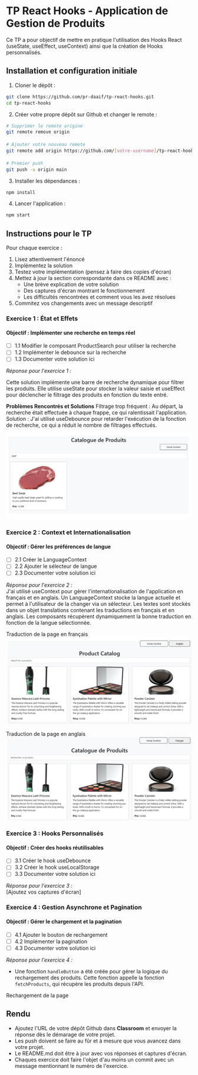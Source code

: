 # TP React Hooks - Application de Gestion de Produits

Ce TP a pour objectif de mettre en pratique l'utilisation des Hooks React (useState, useEffect, useContext) ainsi que la création de Hooks personnalisés.

## Installation et configuration initiale

1. Cloner le dépôt :
```bash
git clone https://github.com/pr-daaif/tp-react-hooks.git
cd tp-react-hooks
```

2. Créer votre propre dépôt sur Github et changer le remote :
```bash
# Supprimer le remote origine
git remote remove origin

# Ajouter votre nouveau remote
git remote add origin https://github.com/[votre-username]/tp-react-hooks.git

# Premier push
git push -u origin main
```

3. Installer les dépendances :
```bash
npm install
```

4. Lancer l'application :
```bash
npm start
```

## Instructions pour le TP

Pour chaque exercice :
1. Lisez attentivement l'énoncé
2. Implémentez la solution
3. Testez votre implémentation (pensez à faire des copies d'écran)
4. Mettez à jour la section correspondante dans ce README avec :
   - Une brève explication de votre solution
   - Des captures d'écran montrant le fonctionnement
   - Les difficultés rencontrées et comment vous les avez résolues
5. Commitez vos changements avec un message descriptif

### Exercice 1 : État et Effets 
#### Objectif : Implémenter une recherche en temps réel

- [ ] 1.1 Modifier le composant ProductSearch pour utiliser la recherche
- [ ] 1.2 Implémenter le debounce sur la recherche
- [ ] 1.3 Documenter votre solution ici

_Réponse pour l'exercice 1 :_  


Cette solution implémente une barre de recherche dynamique pour filtrer les produits. Elle utilise useState pour stocker la valeur saisie et useEffect pour déclencher le filtrage des produits en fonction du texte entré.


**Problèmes Rencontrés et Solutions**
Filtrage trop fréquent :
Au départ, la recherche était effectuée à chaque frappe, ce qui ralentissait l'application.
Solution : J'ai utilisé useDebounce pour retarder l'exécution de la fonction de recherche, ce qui a réduit le nombre de filtrages effectués.

![Recherche un produit](./assets/recherche-produit.JPG)

### Exercice 2 : Context et Internationalisation
#### Objectif : Gérer les préférences de langue

- [ ] 2.1 Créer le LanguageContext
- [ ] 2.2 Ajouter le sélecteur de langue
- [ ] 2.3 Documenter votre solution ici

_Réponse pour l'exercice 2 :_  
J'ai utilisé useContext pour gérer l'internationalisation de l'application en français et en anglais. Un LanguageContext stocke la langue actuelle et permet à l'utilisateur de la changer via un sélecteur. Les textes sont stockés dans un objet translations contenant les traductions en français et en anglais. Les composants récupèrent dynamiquement la bonne traduction en fonction de la langue sélectionnée.  


Traduction de la page en français
![Sélecteur de langue](./assets/anglais.JPG)


Traduction de la page en anglais
![Sélecteur de langue](./assets/francais.JPG)


### Exercice 3 : Hooks Personnalisés
#### Objectif : Créer des hooks réutilisables

- [ ] 3.1 Créer le hook useDebounce
- [ ] 3.2 Créer le hook useLocalStorage
- [ ] 3.3 Documenter votre solution ici

_Réponse pour l'exercice 3 :_  
[Ajoutez vos captures d'écran]

### Exercice 4 : Gestion Asynchrone et Pagination
#### Objectif : Gérer le chargement et la pagination

- [ ] 4.1 Ajouter le bouton de rechargement
- [ ] 4.2 Implémenter la pagination
- [ ] 4.3 Documenter votre solution ici

_Réponse pour l'exercice 4 :_  
 - Une fonction `handleButton` a été créée pour gérer la logique du rechargement des produits. Cette fonction appelle la fonction `fetchProducts`, qui récupère les produits depuis l'API.

Rechargement de la page
<!-- ![Rechargement](./assets/rechargement.JPG) -->


## Rendu

- Ajoutez l'URL de votre dépôt Github dans  **Classroom** et envoyer la réponse dès le démarage de votre projet.
- Les push doivent se faire au fûr et à mesure que vous avancez dans votre projet.
- Le README.md doit être à jour avec vos réponses et captures d'écran. 
- Chaques exercice doit faire l'objet d'au moins un commit avec un message mentionnant le numéro de l'exercice.